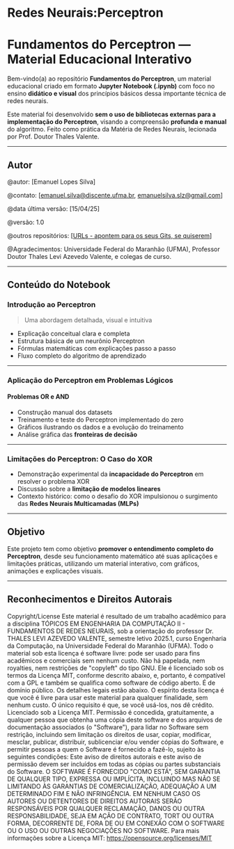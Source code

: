 # Redes Neurais:Perceptron
#  Fundamentos do Perceptron — Material Educacional Interativo

Bem-vindo(a) ao repositório **Fundamentos do Perceptron**, um material educacional criado em formato **Jupyter Notebook (.ipynb)** com foco no ensino **didático e visual** dos princípios básicos dessa importante técnica de redes neurais.

Este material foi desenvolvido **sem o uso de bibliotecas externas para a implementação do Perceptron**, visando a compreensão **profunda e manual** do algoritmo. Feito como prática da Matéria de Redes Neurais, lecionada por Prof. Doutor Thales Valente.

----------------------------
## Autor
@autor: [Emanuel Lopes Silva]

@contato: [emanuel.silva@discente.ufma.br, emanuelsilva.slz@gmail.com]

@data última versão: [15/04/25]

@versão: 1.0

@outros repositórios: [[URLs - apontem para os seus Gits, se quiserem](https://github.com/EmanuelSilva69)]

@Agradecimentos: Universidade Federal do Maranhão (UFMA), Professor Doutor Thales Levi Azevedo Valente, e colegas de curso.

------------------------------
##  Conteúdo do Notebook

### Introdução ao Perceptron
> Uma abordagem detalhada, visual e intuitiva

-  Explicação conceitual clara e completa
-  Estrutura básica de um neurônio Perceptron
-  Fórmulas matemáticas com explicações passo a passo
-  Fluxo completo do algoritmo de aprendizado

---

### Aplicação do Perceptron em Problemas Lógicos

####  Problemas OR e AND
-  Construção manual dos datasets
-  Treinamento e teste do Perceptron implementado do zero
-  Gráficos ilustrando os dados e a evolução do treinamento
-  Análise gráfica das **fronteiras de decisão**

---

### Limitações do Perceptron: O Caso do XOR

-  Demonstração experimental da **incapacidade do Perceptron** em resolver o problema XOR
-  Discussão sobre a **limitação de modelos lineares**
-  Contexto histórico: como o desafio do XOR impulsionou o surgimento das **Redes Neurais Multicamadas (MLPs)**

---

##  Objetivo

Este projeto tem como objetivo **promover o entendimento completo do Perceptron**, desde seu funcionamento matemático até suas aplicações e limitações práticas, utilizando um material interativo, com gráficos, animações e explicações visuais.

---
## Reconhecimentos e Direitos Autorais

Copyright/License
Este material é resultado de um trabalho acadêmico para a disciplina
TÓPICOS EM ENGENHARIA DA COMPUTAÇÃO II - FUNDAMENTOS DE REDES NEURAIS, sob a orientação do professor Dr. THALES LEVI
AZEVEDO VALENTE, semestre letivo 2025.1, curso Engenharia da Computação,
na Universidade Federal do Maranhão (UFMA). Todo o material sob esta licença é
software livre: pode ser usado para fins acadêmicos e comerciais sem nenhum custo.
Não há papelada, nem royalties, nem restrições de "copyleft" do tipo GNU. Ele é
licenciado sob os termos da Licença MIT, conforme descrito abaixo, e, portanto, é
compatível com a GPL e também se qualifica como software de código aberto. É de
domínio público. Os detalhes legais estão abaixo. O espírito desta licença é que você
é livre para usar este material para qualquer finalidade, sem nenhum custo. O único
requisito é que, se você usá-los, nos dê crédito.
Licenciado sob a Licença MIT. Permissão é concedida, gratuitamente, a qualquer
pessoa que obtenha uma cópia deste software e dos arquivos de documentação
associados (o "Software"), para lidar no Software sem restrição, incluindo sem
limitação os direitos de usar, copiar, modificar, mesclar, publicar, distribuir,
sublicenciar e/ou vender cópias do Software, e permitir pessoas a quem o Software
é fornecido a fazê-lo, sujeito às seguintes condições:
Este aviso de direitos autorais e este aviso de permissão devem ser incluídos em todas
as cópias ou partes substanciais do Software.
O SOFTWARE É FORNECIDO "COMO ESTÁ", SEM GARANTIA DE
QUALQUER TIPO, EXPRESSA OU IMPLÍCITA, INCLUINDO MAS NÃO SE
LIMITANDO ÀS GARANTIAS DE COMERCIALIZAÇÃO, ADEQUAÇÃO A UM
DETERMINADO FIM E NÃO INFRINGÊNCIA. EM NENHUM CASO OS
AUTORES OU DETENTORES DE DIREITOS AUTORAIS SERÃO
RESPONSÁVEIS POR QUALQUER RECLAMAÇÃO, DANOS OU OUTRA
RESPONSABILIDADE, SEJA EM AÇÃO DE CONTRATO, TORT OU OUTRA
FORMA, DECORRENTE DE, FORA DE OU EM CONEXÃO COM O
SOFTWARE OU O USO OU OUTRAS NEGOCIAÇÕES NO SOFTWARE.
Para mais informações sobre a Licença MIT: https://opensource.org/licenses/MIT

